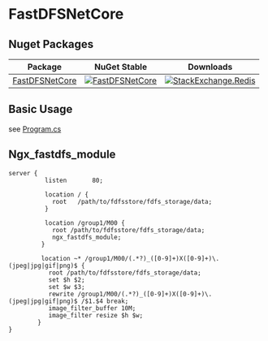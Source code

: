 # FastDFSNetCore

## Nuget Packages

| Package | NuGet Stable | Downloads |
| ------- | ------------ | --------- | 
| [FastDFSNetCore](https://www.nuget.org/packages/FastDFSNetCore/) | [![FastDFSNetCore](https://img.shields.io/nuget/v/FastDFSNetCore.svg)](https://www.nuget.org/packages/FastDFSNetCore/) | [![StackExchange.Redis](https://img.shields.io/nuget/dt/FastDFSNetCore.svg)](https://www.nuget.org/packages/FastDFSNetCore/) |

## Basic Usage

see [Program.cs](https://github.com/caozhiyuan/FastDFSNetCore/blob/master/src/FastDFS.Test/Program.cs)


## Ngx_fastdfs_module


``` nginx
server {
          listen       80;
 
          location / {
            root   /path/to/fdfsstore/fdfs_storage/data;
          }
 
          location /group1/M00 {
            root /path/to/fdfsstore/fdfs_storage/data;
            ngx_fastdfs_module;                   
         }  
          
         location ~* /group1/M00/(.*?)_([0-9]+)X([0-9]+)\.(jpeg|jpg|gif|png)$ {
           root /path/to/fdfsstore/fdfs_storage/data;       
           set $h $2;
           set $w $3;
           rewrite /group1/M00/(.*?)_([0-9]+)X([0-9]+)\.(jpeg|jpg|gif|png)$ /$1.$4 break;
           image_filter_buffer 10M;
           image_filter resize $h $w;                 
        }        
}
```
